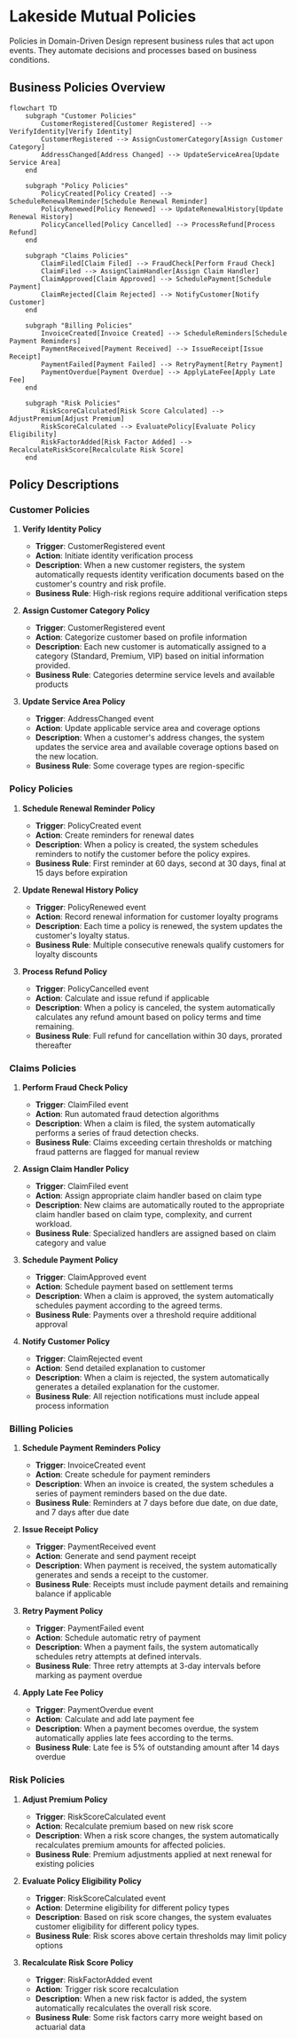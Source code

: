 # Lakeside Mutual Policies

Policies in Domain-Driven Design represent business rules that act upon events. They automate decisions and processes based on business conditions.

## Business Policies Overview

```mermaid
flowchart TD
    subgraph "Customer Policies"
        CustomerRegistered[Customer Registered] --> VerifyIdentity[Verify Identity]
        CustomerRegistered --> AssignCustomerCategory[Assign Customer Category]
        AddressChanged[Address Changed] --> UpdateServiceArea[Update Service Area]
    end
    
    subgraph "Policy Policies"
        PolicyCreated[Policy Created] --> ScheduleRenewalReminder[Schedule Renewal Reminder]
        PolicyRenewed[Policy Renewed] --> UpdateRenewalHistory[Update Renewal History]
        PolicyCancelled[Policy Cancelled] --> ProcessRefund[Process Refund]
    end
    
    subgraph "Claims Policies"
        ClaimFiled[Claim Filed] --> FraudCheck[Perform Fraud Check]
        ClaimFiled --> AssignClaimHandler[Assign Claim Handler]
        ClaimApproved[Claim Approved] --> SchedulePayment[Schedule Payment]
        ClaimRejected[Claim Rejected] --> NotifyCustomer[Notify Customer]
    end
    
    subgraph "Billing Policies"
        InvoiceCreated[Invoice Created] --> ScheduleReminders[Schedule Payment Reminders]
        PaymentReceived[Payment Received] --> IssueReceipt[Issue Receipt]
        PaymentFailed[Payment Failed] --> RetryPayment[Retry Payment]
        PaymentOverdue[Payment Overdue] --> ApplyLateFee[Apply Late Fee]
    end
    
    subgraph "Risk Policies"
        RiskScoreCalculated[Risk Score Calculated] --> AdjustPremium[Adjust Premium]
        RiskScoreCalculated --> EvaluatePolicy[Evaluate Policy Eligibility]
        RiskFactorAdded[Risk Factor Added] --> RecalculateRiskScore[Recalculate Risk Score]
    end
```

## Policy Descriptions

### Customer Policies

1. **Verify Identity Policy**
   - **Trigger**: CustomerRegistered event
   - **Action**: Initiate identity verification process
   - **Description**: When a new customer registers, the system automatically requests identity verification documents based on the customer's country and risk profile.
   - **Business Rule**: High-risk regions require additional verification steps

2. **Assign Customer Category Policy**
   - **Trigger**: CustomerRegistered event
   - **Action**: Categorize customer based on profile information
   - **Description**: Each new customer is automatically assigned to a category (Standard, Premium, VIP) based on initial information provided.
   - **Business Rule**: Categories determine service levels and available products

3. **Update Service Area Policy**
   - **Trigger**: AddressChanged event
   - **Action**: Update applicable service area and coverage options
   - **Description**: When a customer's address changes, the system updates the service area and available coverage options based on the new location.
   - **Business Rule**: Some coverage types are region-specific

### Policy Policies

1. **Schedule Renewal Reminder Policy**
   - **Trigger**: PolicyCreated event
   - **Action**: Create reminders for renewal dates
   - **Description**: When a policy is created, the system schedules reminders to notify the customer before the policy expires.
   - **Business Rule**: First reminder at 60 days, second at 30 days, final at 15 days before expiration

2. **Update Renewal History Policy**
   - **Trigger**: PolicyRenewed event
   - **Action**: Record renewal information for customer loyalty programs
   - **Description**: Each time a policy is renewed, the system updates the customer's loyalty status.
   - **Business Rule**: Multiple consecutive renewals qualify customers for loyalty discounts

3. **Process Refund Policy**
   - **Trigger**: PolicyCancelled event
   - **Action**: Calculate and issue refund if applicable
   - **Description**: When a policy is canceled, the system automatically calculates any refund amount based on policy terms and time remaining.
   - **Business Rule**: Full refund for cancellation within 30 days, prorated thereafter

### Claims Policies

1. **Perform Fraud Check Policy**
   - **Trigger**: ClaimFiled event
   - **Action**: Run automated fraud detection algorithms
   - **Description**: When a claim is filed, the system automatically performs a series of fraud detection checks.
   - **Business Rule**: Claims exceeding certain thresholds or matching fraud patterns are flagged for manual review

2. **Assign Claim Handler Policy**
   - **Trigger**: ClaimFiled event
   - **Action**: Assign appropriate claim handler based on claim type
   - **Description**: New claims are automatically routed to the appropriate claim handler based on claim type, complexity, and current workload.
   - **Business Rule**: Specialized handlers are assigned based on claim category and value

3. **Schedule Payment Policy**
   - **Trigger**: ClaimApproved event
   - **Action**: Schedule payment based on settlement terms
   - **Description**: When a claim is approved, the system automatically schedules payment according to the agreed terms.
   - **Business Rule**: Payments over a threshold require additional approval

4. **Notify Customer Policy**
   - **Trigger**: ClaimRejected event
   - **Action**: Send detailed explanation to customer
   - **Description**: When a claim is rejected, the system automatically generates a detailed explanation for the customer.
   - **Business Rule**: All rejection notifications must include appeal process information

### Billing Policies

1. **Schedule Payment Reminders Policy**
   - **Trigger**: InvoiceCreated event
   - **Action**: Create schedule for payment reminders
   - **Description**: When an invoice is created, the system schedules a series of payment reminders based on the due date.
   - **Business Rule**: Reminders at 7 days before due date, on due date, and 7 days after due date

2. **Issue Receipt Policy**
   - **Trigger**: PaymentReceived event
   - **Action**: Generate and send payment receipt
   - **Description**: When payment is received, the system automatically generates and sends a receipt to the customer.
   - **Business Rule**: Receipts must include payment details and remaining balance if applicable

3. **Retry Payment Policy**
   - **Trigger**: PaymentFailed event
   - **Action**: Schedule automatic retry of payment
   - **Description**: When a payment fails, the system automatically schedules retry attempts at defined intervals.
   - **Business Rule**: Three retry attempts at 3-day intervals before marking as payment overdue

4. **Apply Late Fee Policy**
   - **Trigger**: PaymentOverdue event
   - **Action**: Calculate and add late payment fee
   - **Description**: When a payment becomes overdue, the system automatically applies late fees according to the terms.
   - **Business Rule**: Late fee is 5% of outstanding amount after 14 days overdue

### Risk Policies

1. **Adjust Premium Policy**
   - **Trigger**: RiskScoreCalculated event
   - **Action**: Recalculate premium based on new risk score
   - **Description**: When a risk score changes, the system automatically recalculates premium amounts for affected policies.
   - **Business Rule**: Premium adjustments applied at next renewal for existing policies

2. **Evaluate Policy Eligibility Policy**
   - **Trigger**: RiskScoreCalculated event
   - **Action**: Determine eligibility for different policy types
   - **Description**: Based on risk score changes, the system evaluates customer eligibility for different policy types.
   - **Business Rule**: Risk scores above certain thresholds may limit policy options

3. **Recalculate Risk Score Policy**
   - **Trigger**: RiskFactorAdded event
   - **Action**: Trigger risk score recalculation
   - **Description**: When a new risk factor is added, the system automatically recalculates the overall risk score.
   - **Business Rule**: Some risk factors carry more weight based on actuarial data
